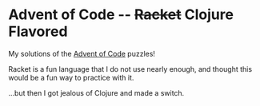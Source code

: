 # Advent of Code -- ~~Racket~~ Clojure Flavored
My solutions of the [Advent of Code](http://adventofcode.com) puzzles!

Racket is a fun language that I do not use nearly enough, and thought this would be a fun way to practice with it.

...but then I got jealous of Clojure and made a switch.
